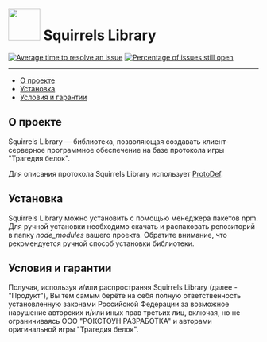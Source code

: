 # <img src="https://soviet.worlddev.ru/_assets/icons/nut.svg" height="64"> Squirrels Library

[![Average time to resolve an issue](http://isitmaintained.com/badge/resolution/isoviet/sq-lib.svg)](http://isitmaintained.com/project/isoviet/sq-lib "Average time to resolve an issue") [![Percentage of issues still open](http://isitmaintained.com/badge/open/isoviet/sq-lib.svg)](http://isitmaintained.com/project/isoviet/sq-lib "Percentage of issues still open")

--------------

* [О проекте](#о-проекте)
* [Установка](#установка)
* [Условия и гарантии](#условия-и-гарантии)

## О проекте
Squirrels Library — библиотека, позволяющая создавать клиент-серверное программное обеспечение на базе протокола игры "Трагедия белок".

Для описания протокола Squirrels Library использует [ProtoDef](https://www.npmjs.com/package/protodef).

## Установка
Squirrels Library можно установить с помощью менеджера пакетов npm. Для ручной установки необходимо скачать и распаковать репозиторий в папку *node_modules* вашего проекта. Обратите внимание, что рекомендуется ручной способ установки библиотеки.

## Условия и гарантии
Получая, используя и/или распространяя Squirrels Library (далее - "Продукт"), Вы тем самым берёте на себя полную ответственность установленную законами Российской Федерации за возможное нарушение авторских и/или иных прав третьих лиц, включая, но не ограничиваясь ООО "РОКСТОУН РАЗРАБОТКА" и авторами оригинальной игры "Трагедия белок".
